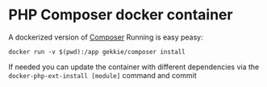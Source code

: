# PHP Composer docker container

A dockerized version of [Composer](https://getcomposer.org/) Running is easy peasy:

	docker run -v $(pwd):/app gekkie/composer install

If needed you can update the container with different dependencies via the `docker-php-ext-install [module]` command and commit